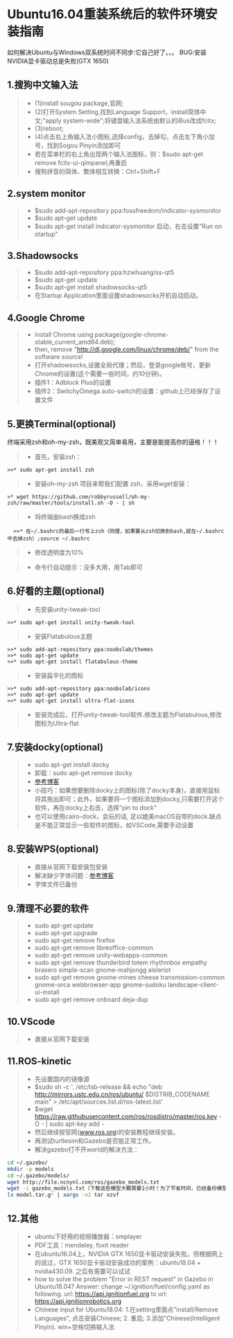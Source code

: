 # Ubuntu16.04重装系统后的软件环境安装指南

如何解决Ubuntu与Windows双系统时间不同步:它自己好了。。。
BUG:安装NVIDIA显卡驱动总是失败(GTX 1650)

## 1.搜狗中文输入法

  >* (1)install sougou package,官网;
  >* (2)打开System Setting,找到Language Support，install简体中文;"apply system-wide";将键盘输入法系统由默认的iBus改成fcitx;
  >* (3)reboot;
  >* (4)点击右上角输入法小图标,选择config，去掉勾，点击左下角小加号，找到Sogou Pinyin添加即可
  >* 若在菜单栏的右上角出现两个输入法图标，则：$sudo apt-get remove fcitx-ui-qimpanel;再重启
  >* 搜狗拼音的简体、繁体相互转换：Ctrl+Shift+F

## 2.system monitor

  >* $sudo add-apt-repository ppa:fossfreedom/indicator-sysmonitor
  >* $sudo apt-get update
  >* $sudo apt-get install indicator-sysmonitor
启动，右击设置"Run on startup"

## 3.Shadowsocks

  >* $sudo add-apt-repository ppa:hzwhuang/ss-qt5 
  >* $sudo apt-get update 
  >* $sudo apt-get install shadowsocks-qt5
  >* 在Startup Application里面设置shadowsocks开机自动启动。

## 4.Google Chrome

  >* install Chrome using package(google-chrome-stable_current_amd64.deb);
  >* then, remove "http://dl.google.com/linux/chrome/deb/" from the software source!
  >* 打开shadowsocks,设置全局代理；然后，登录google账号，更新Chrome的设置(这个需要一些时间，约10分钟)。
  >* 插件1：Adblock Plus的设置
  >* 插件2：SwitchyOmega auto-switch的设置：github上已经保存了设置文件

## 5.更换Terminal(optional)

终端采用zsh和oh-my-zsh，既美观又简单易用，主要是能提高你的逼格！！！

  >* 首先，安装zsh：

    >>* sudo apt-get install zsh

  >* 安装oh-my-zsh 项目来帮我们配置 zsh，采用wget安装：

    >* wget https://github.com/robbyrussell/oh-my-zsh/raw/master/tools/install.sh -O - | sh

  >* 将终端由bash换成zsh

      >>* 在~/.bashrc的最后一行写上zsh（同理，如果要从zsh切换到bash,就在~/.bashrc中去掉zsh）;source ~/.bashrc

  >* 修改透明度为10%

  >* 命令行自动提示：没多大用，用Tab即可

## 6.好看的主题(optional)

  >* 先安装unity-tweak-tool

    >>* sudo apt-get install unity-tweak-tool

  >* 安装Flatabulous主题

    >>* sudo add-apt-repository ppa:noobslab/themes
    >>* sudo apt-get update
    >>* sudo apt-get install flatabulous-theme

  >* 安装扁平化的图标

    >>* sudo add-apt-repository ppa:noobslab/icons
    >>* sudo apt-get update
    >>* sudo apt-get install ultra-flat-icons

  >* 安装完成后，打开unity-tweak-tool软件.修改主题为Flatabulous,修改图标为Ultra-flat

## 7.安装docky(optional)

  >* sudo apt-get install docky
  >* 卸载：sudo apt-get remove docky
  >* [参考博客](https://www.jianshu.com/p/4bd2d9b1af41)
  >* 小技巧：如果想要删除docky上的图标(除了docky本身)，直接用鼠标将其拖出即可；此外，如果要将一个图标添加到docky,只需要打开这个软件，再在docky上右击，选择"pin to dock"
  >* 也可以使用cairo-dock，会玩的话, 足以媲美macOS自带的dock.缺点是不能正常显示一些软件的图标，如VSCode,需要手动设置

## 8.安装WPS(optional)

  >* 直接从官网下载安装包安装
  >* 解决缺少字体问题：[参考博客](https://blog.csdn.net/com_stu_zhang/article/details/81285794)
  >* 字体文件已备份

## 9.清理不必要的软件

  >* sudo apt-get update 
  >* sudo apt-get upgrade
  >* sudo apt-get remove firefox
  >* sudo apt-get remove libreoffice-common 
  >* sudo apt-get remove unity-webapps-common 
  >* sudo apt-get remove thunderbird totem rhythmbox empathy brasero simple-scan gnome-mahjongg aisleriot 
  >* sudo apt-get remove gnome-mines cheese transmission-common gnome-orca webbrowser-app gnome-sudoku  landscape-client-ui-install
  >* sudo apt-get remove onboard deja-dup 

## 10.VScode

  >* 直接从官网下载安装

## 11.ROS-kinetic

  >* 先设置国内的镜像源
  >* $sudo sh -c '. /etc/lsb-release && echo "deb http://mirrors.ustc.edu.cn/ros/ubuntu/ $DISTRIB_CODENAME main" > /etc/apt/sources.list.d/ros-latest.list'
  >* $wget https://raw.githubusercontent.com/ros/rosdistro/master/ros.key -O - | sudo apt-key add -
  >* 然后继续按官网(www.ros.org)的安装教程继续安装。
  >* 再测试turtlesim和Gazebo是否能正常工作。
  >* 解决gazebo打不开world的解决方法：

  ```bash
  cd ~/.gazebo/
  mkdir -p models
  cd ~/.gazebo/models/
  wget http://file.ncnynl.com/ros/gazebo_models.txt
  wget -i gazebo_models.txt（下载这些模型大概需要1小时！为了节省时间，已经备份模型了）
  ls model.tar.g* | xargs -n1 tar xzvf
  ```

## 12.其他

  >* ubuntu下好用的视频播放器：smplayer
  >* PDF工具：mendeley, foxit reader
  >* 在ubuntu16.04上，NVIDIA GTX 1650显卡驱动安装失败。但根据网上的说过，GTX 1650显卡驱动安装成功的案例：ubuntu18.04 + nvidia430.09. 之后有需要可以试试
  >* how to solve the problem "Error in REST request" in Gazebo in Ubuntu18.04? Answer: change ~/.ignition/fuel/config.yaml as following.
    url: https://api.ignitionfuel.org
to
    url: https://api.ignitionrobotics.org
  >* Chinese input for Ubuntu18.04: 1.在setting里面点"install/Remove Languages", 点击安装Chinese; 2. 重启; 3.添加"Chinese(Intelligent Pinyin). win+空格切换输入法



